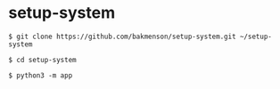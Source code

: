 # setup-system

    $ git clone https://github.com/bakmenson/setup-system.git ~/setup-system

    $ cd setup-system

    $ python3 -m app
